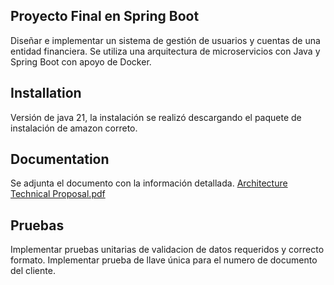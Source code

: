 ## Proyecto Final en Spring Boot
Diseñar e implementar un sistema de gestión de usuarios y cuentas de una entidad financiera. Se utiliza una arquitectura de microservicios con Java y Spring
Boot con apoyo de Docker.

## Installation

Versión de java 21, la instalación se realizó descargando el paquete de instalación de amazon correto.

## Documentation

Se adjunta el documento con la información detallada. 
[Architecture Technical Proposal.pdf](https://github.com/valery28/master-spring-boot-final-project/files/15286841/Architecture.Technical.Proposal.pdf)

## Pruebas

Implementar pruebas unitarias de validacion de datos requeridos y correcto formato.
Implementar prueba de llave única para el numero de documento del cliente.
